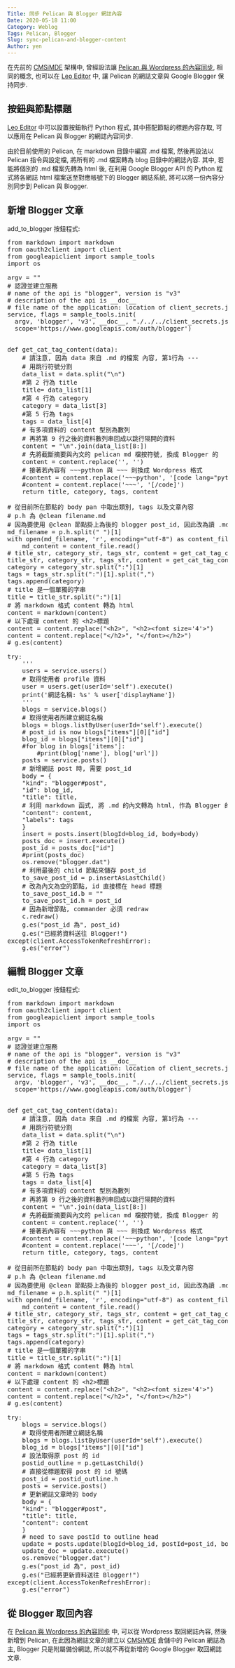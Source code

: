 ```yaml
---
Title: 同步 Pelican 與 Blogger 網誌內容
Date: 2020-05-18 11:00
Category: Weblog
Tags: Pelican, Blogger
Slug: sync-pelican-and-blogger-content
Author: yen
---
```


在先前的 [CMSiMDE] 架構中, 曾經設法讓 [Pelican 與 Ｗordpress 的內容同步], 相同的概念, 也可以在 [Leo Editor] 中, 讓 Pelican 的網誌文章與 Google Blogger 保持同步.

<!-- PELICAN_END_SUMMARY -->

[CMSiMDE]: https://github.com/mdecourse/cmsimde.git
[Pelican 與 Ｗordpress 的內容同步]: http://project.mde.tw/blog/yen-pelican-jing-tai-wang-ye-yu-wordpress-de-zheng-he-fang-an.html
[Leo Editor]: https://leoeditor.com/

按鈕與節點標題
----

[Leo Editor] 中可以設置按鈕執行 Python 程式, 其中搭配節點的標題內容存取, 可以應用在 Pelican 與 Blogger 的網誌內容同步.

由於目前使用的 Pelican, 在 markdown 目錄中編寫 .md 檔案, 然後再設法以 Pelican 指令與設定檔, 將所有的 .md 檔案轉為 blog 目錄中的網誌內容. 其中, 若能將個別的 .md 檔案先轉為 html 後, 在利用 Google Blogger API 的 Python 程式將各網誌 html 檔案送至對應帳號下的 Blogger 網誌系統, 將可以將一份內容分別同步到 Pelican 與 Blogger.


新增 Blogger 文章
----

 add_to_blogger 按鈕程式:
 
<pre class="brush: python">
from markdown import markdown
from oauth2client import client
from googleapiclient import sample_tools
import os

argv = ""
# 認證並建立服務
# name of the api is "blogger", version is "v3"
# description of the api is __doc__
# file name of the application: location of client_secrets.json
service, flags = sample_tools.init(
  argv, 'blogger', 'v3', __doc__, "./../../client_secrets.json",
  scope='https://www.googleapis.com/auth/blogger')


def get_cat_tag_content(data):
    # 請注意, 因為 data 來自 .md 的檔案 內容, 第1行為 ---
    # 用跳行符號分割
    data_list = data.split("\n")
    #第 2 行為 title
    title= data_list[1]
    #第 4 行為 category
    category = data_list[3]
    #第 5 行為 tags
    tags = data_list[4]
    # 有多項資料的 content 型別為數列
    # 再將第 9 行之後的資料數列串回成以跳行隔開的資料
    content = "\n".join(data_list[8:])
    # 先將截斷摘要與內文的 pelican md 檔按符號, 換成 Blogger 的 <!--more-->
    content = content.replace('<!-- PELICAN_END_SUMMARY -->', '<!--more-->')
    # 接著若內容有 ~~~python 與 ~~~ 則換成 Wordpress 格式
    #content = content.replace('~~~python', '[code lang="python"]')
    #content = content.replace('~~~', '[/code]')
    return title, category, tags, content

# 從目前所在節點的 body pan 中取出類別, tags 以及文章內容
# p.h 為 @clean filename.md
# 因為要使用 @clean 節點掛上為後的 blogger post_id, 因此改為讀 .md 檔案
md_filename = p.h.split(" ")[1]
with open(md_filename, 'r', encoding="utf-8") as content_file:
    md_content = content_file.read()
# title_str, category_str, tags_str, content = get_cat_tag_content(p.b)
title_str, category_str, tags_str, content = get_cat_tag_content(md_content)
category = category_str.split(":")[1]
tags = tags_str.split(":")[1].split(",")
tags.append(category)
# title 是一個單獨的字串
title = title_str.split(":")[1]
# 將 markdown 格式 content 轉為 html
content = markdown(content)
# 以下處理 content 的 &lt;h2&gt;標題
content = content.replace("&lt;h2&gt;", "&lt;h2&gt;&lt;font size='4'&gt;")
content = content.replace("&lt;/h2&gt;", "&lt;/font&gt;&lt;/h2&gt;")
# g.es(content)

try:
    '''
    users = service.users()
    # 取得使用者 profile 資料
    user = users.get(userId='self').execute()
    print('網誌名稱: %s' % user['displayName'])
    '''
    blogs = service.blogs()
    # 取得使用者所建立網誌名稱
    blogs = blogs.listByUser(userId='self').execute()
    # post_id is now blogs["items"][0]["id"]
    blog_id = blogs["items"][0]["id"]
    #for blog in blogs['items']:
        #print(blog['name'], blog['url'])
    posts = service.posts()
    # 新增網誌 post 時, 需要 post_id
    body = {
    "kind": "blogger#post",
    "id": blog_id,
    "title": title,
    # 利用 markdown 函式, 將 .md 的內文轉為 html, 作為 Blogger 的文章內容
    "content": content,
    "labels": tags
    }
    insert = posts.insert(blogId=blog_id, body=body)
    posts_doc = insert.execute()
    post_id = posts_doc["id"]
    #print(posts_doc)
    os.remove("blogger.dat")
    # 利用最後的 child 節點來儲存 post_id
    to_save_post_id = p.insertAsLastChild()   
    # 改為內文為空的節點, id 直接標在 head 標題 
    to_save_post_id.b = ""
    to_save_post_id.h = post_id
    # 因為新增節點, commander 必須 redraw
    c.redraw()
    g.es("post_id 為", post_id)
    g.es("已經將資料送往 Blogger!")
except(client.AccessTokenRefreshError):
    g.es("error")
</pre>

編輯 Blogger 文章
----

edit_to_blogger 按鈕程式:

<pre class="brush: python">
from markdown import markdown
from oauth2client import client
from googleapiclient import sample_tools
import os

argv = ""
# 認證並建立服務
# name of the api is "blogger", version is "v3"
# description of the api is __doc__
# file name of the application: location of client_secrets.json
service, flags = sample_tools.init(
  argv, 'blogger', 'v3', __doc__, "./../../client_secrets.json",
  scope='https://www.googleapis.com/auth/blogger')


def get_cat_tag_content(data):
    # 請注意, 因為 data 來自 .md 的檔案 內容, 第1行為 ---
    # 用跳行符號分割
    data_list = data.split("\n")
    #第 2 行為 title
    title= data_list[1]
    #第 4 行為 category
    category = data_list[3]
    #第 5 行為 tags
    tags = data_list[4]
    # 有多項資料的 content 型別為數列
    # 再將第 9 行之後的資料數列串回成以跳行隔開的資料
    content = "\n".join(data_list[8:])
    # 先將截斷摘要與內文的 pelican md 檔按符號, 換成 Blogger 的 <!--more-->
    content = content.replace('<!-- PELICAN_END_SUMMARY -->', '<!--more-->')
    # 接著若內容有 ~~~python 與 ~~~ 則換成 Wordpress 格式
    #content = content.replace('~~~python', '[code lang="python"]')
    #content = content.replace('~~~', '[/code]')
    return title, category, tags, content

# 從目前所在節點的 body pan 中取出類別, tags 以及文章內容
# p.h 為 @clean filename.md
# 因為要使用 @clean 節點掛上為後的 blogger post_id, 因此改為讀 .md 檔案
md_filename = p.h.split(" ")[1]
with open(md_filename, 'r', encoding="utf-8") as content_file:
    md_content = content_file.read()
# title_str, category_str, tags_str, content = get_cat_tag_content(p.b)
title_str, category_str, tags_str, content = get_cat_tag_content(md_content)
category = category_str.split(":")[1]
tags = tags_str.split(":")[1].split(",")
tags.append(category)
# title 是一個單獨的字串
title = title_str.split(":")[1]
# 將 markdown 格式 content 轉為 html
content = markdown(content)
# 以下處理 content 的 &lt;h2&gt;標題
content = content.replace("&lt;h2&gt;", "&lt;h2&gt;&lt;font size='4'&gt;")
content = content.replace("&lt;/h2&gt;", "&lt;/font&gt;&lt;/h2&gt;")
# g.es(content)

try:
    blogs = service.blogs()
    # 取得使用者所建立網誌名稱
    blogs = blogs.listByUser(userId='self').execute()
    blog_id = blogs["items"][0]["id"]
    # 設法取得原 post 的 id
    postid_outline = p.getLastChild()
    # 直接從標題取得 post 的 id 號碼
    post_id = postid_outline.h
    posts = service.posts()
    # 更新網誌文章時的 body
    body = {
    "kind": "blogger#post",
    "title": title,
    "content": content
    }
    # need to save postId to outline head
    update = posts.update(blogId=blog_id, postId=post_id, body=body, publish=True)
    update_doc = update.execute()
    os.remove("blogger.dat")
    g.es("post_id 為", post_id)
    g.es("已經將更新資料送往 Blogger!")
except(client.AccessTokenRefreshError):
    g.es("error")
</pre>

從 Blogger 取回內容
----

在 [Pelican 與 Ｗordpress 的內容同步] 中, 可以從 Wordpress 取回網誌內容, 然後新增到 Pelican, 在此因為網誌文章的建立以 [CMSiMDE] 倉儲中的 Pelican 網誌為主, Blogger 只是附屬備份網誌, 所以就不再從新增的 Google Blogger 取回網誌文章.
